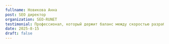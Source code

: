 ```yaml
---
fullname: Новикова Анна
post: SEO директор
organization: SEO-RUNET
testimonial: Профессионал, который держит баланс между скоростью разработки и качеством. С ним спокойно — всё будет сделано надёжно и вовремя.
date: 2025-8-15
draft: false
---
```

